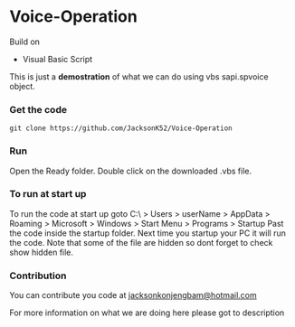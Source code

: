 # Voice-Operation

Build on

   - Visual Basic Script

This is just a <strong>demostration</strong> of what we can do using vbs sapi.spvoice object.


### Get the code
	
	git clone https://github.com/JacksonK52/Voice-Operation
	

### Run

   Open the Ready folder. Double click on the downloaded .vbs file.

### To run at start up

   To run the code at start up goto
    C:\ > Users > userName > AppData > Roaming > Microsoft > Windows > Start Menu > Programs > Startup
   Past the code inside the startup folder. Next time you startup your PC it will run the code.
   Note that some of the file are hidden so dont forget to check show hidden file.


### Contribution

   You can contribute you code at jacksonkonjengbam@hotmail.com


For more information on what we are doing here please got to description
